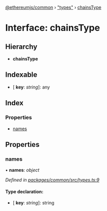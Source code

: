 [@ethereumjs/common](../README.md) › ["types"](../modules/_types_.md) › [chainsType](_types_.chainstype.md)

# Interface: chainsType

## Hierarchy

* **chainsType**

## Indexable

* \[ **key**: *string*\]: any

## Index

### Properties

* [names](_types_.chainstype.md#names)

## Properties

###  names

• **names**: *object*

*Defined in [packages/common/src/types.ts:9](https://github.com/ethereumjs/ethereumjs-vm/blob/master/packages/common/src/types.ts#L9)*

#### Type declaration:

* \[ **key**: *string*\]: string
